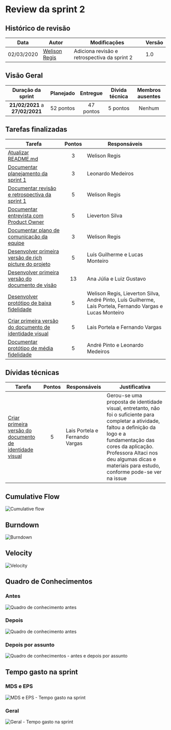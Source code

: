 # Review da sprint 2

## Histórico de revisão

| Data       | Autor                                        | Modificações                                 | Versão |
| ---------- | -------------------------------------------- | -------------------------------------------- | ------ |
| 02/03/2020 | [Welison Regis](https://github.com/WelisonR) | Adiciona revisão e retrospectiva da sprint 2 | 1.0    |

## Visão Geral

|        Duração da sprint        | Planejado | Entregue  | Divida técnica | Membros ausentes |
| :-----------------------------: | :-------: | :-------: | :------------: | :--------------: |
| **21/02/2021** a **27/02/2021** | 52 pontos | 47 pontos |    5 pontos    |      Nenhum      |

## Tarefas finalizadas

| Tarefa                                                                                                            | Pontos | Responsáveis                                                                                                |
| ----------------------------------------------------------------------------------------------------------------- | :----: | ----------------------------------------------------------------------------------------------------------- |
| [Atualizar README.md](https://github.com/fga-eps-mds/EPS-2020-2-G3/issues/11)                                     |   3    | Welison Regis                                                                                               |
| [Documentar planejamento da sprint 1](https://github.com/fga-eps-mds/EPS-2020-2-G3/issues/27)                     |   3    | Leonardo Medeiros                                                                                           |
| [Documentar revisão e retrospectiva da sprint 1](https://github.com/fga-eps-mds/EPS-2020-2-G3/issues/28)          |   5    | Welison Regis                                                                                               |
| [Documentar entrevista com Product Owner](https://github.com/fga-eps-mds/EPS-2020-2-G3/issues/29)                 |   5    | Lieverton Silva                                                                                             |
| [Documentar plano de comunicação da equipe](https://github.com/fga-eps-mds/EPS-2020-2-G3/issues/31)               |   3    | Welison Regis                                                                                               |
| [Desenvolver primeira versão de rich picture do projeto](https://github.com/fga-eps-mds/EPS-2020-2-G3/issues/33)  |   5    | Luís Guilherme e Lucas Monteiro                                                                             |
| [Desenvolver primeira versão do documento de visão ](https://github.com/fga-eps-mds/EPS-2020-2-G3/issues/34)      |   13   | Ana Júlia e Luiz Gustavo                                                                                    |
| [Desenvolver protótipo de baixa fidelidade](https://github.com/fga-eps-mds/EPS-2020-2-G3/issues/35)               |   5    | Welison Regis, Lieverton Silva, André Pinto, Luís Guilherme, Laís Portela, Fernando Vargas e Lucas Monteiro |
| [Criar primeira versão do documento de identidade visual](https://github.com/fga-eps-mds/EPS-2020-2-G3/issues/37) |   5    | Lais Portela e Fernando Vargas                                                                              |
| [Documentar protótipo de média fidelidade](https://github.com/fga-eps-mds/EPS-2020-2-G3/issues/37)                |   5    | André Pinto e Leonardo Medeiros                                                                             |

## Dívidas técnicas

| Tarefa                                                                                                            | Pontos | Responsáveis                   | Justificativa                                                                                                                                                                                                                                                                |
| ----------------------------------------------------------------------------------------------------------------- | :----: | ------------------------------ | ---------------------------------------------------------------------------------------------------------------------------------------------------------------------------------------------------------------------------------------------------------------------------- |
| [Criar primeira versão do documento de identidade visual](https://github.com/fga-eps-mds/EPS-2020-2-G3/issues/37) |   5    | Lais Portela e Fernando Vargas | Gerou-se uma proposta de identidade visual, entretanto, não foi o suficiente para completar a atividade, faltou a definição da logo e a fundamentação das cores da aplicação. Professora Altaci nos deu algumas dicas e materiais para estudo, conforme pode-se ver na issue |

## Cumulative Flow

![Cumulative flow](../../assets/img/sprints/sprint-2/cumulative-flow.png)

## Burndown

![Burndown](../../assets/img/sprints/sprint-2/burndown.png)

## Velocity

![Velocity](../../assets/img/sprints/sprint-2/velocity.png)

## Quadro de Conhecimentos

### Antes

![Quadro de conhecimento antes](../../assets/img/sprints/sprint-2/knowledge-board-before.png)

### Depois

![Quadro de conhecimento antes](../../assets/img/sprints/sprint-2/knowledge-board-after.png)

### Depois por assunto

![Quadro de conhecimentos - antes e depois por assunto](../../assets/img/sprints/sprint-2/knowledge-board-topics.png)

## Tempo gasto na sprint

### MDS e EPS

![MDS e EPS - Tempo gasto na sprint](../../assets/img/sprints/sprint-2/time-eps-mds.png)

### Geral

![Geral - Tempo gasto na sprint](../../assets/img/sprints/sprint-2/time-team.png)